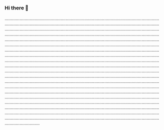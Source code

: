### Hi there 👋

............................................................................................................................................................................................................................................................................................................................................................................................................................................................................................................................................................................................................................................................................................................................................................................................................................................................................................................................................................................................................................................................................................................................................................................................................................................................................................................................................................................................................................................................................................................................................................................................................................................................................................................................................................................................................................................................................................................................................................................................................................................................................................................................................................................................................................................................................................................................................................................................................................................................................................................................................................................................................
